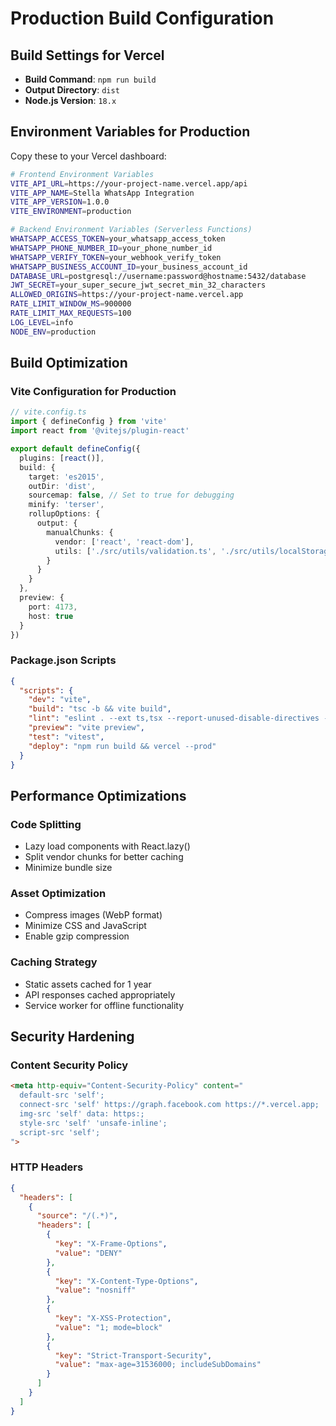 # Production Build Configuration

## Build Settings for Vercel
- **Build Command**: `npm run build`
- **Output Directory**: `dist`
- **Node.js Version**: `18.x`

## Environment Variables for Production
Copy these to your Vercel dashboard:

```bash
# Frontend Environment Variables
VITE_API_URL=https://your-project-name.vercel.app/api
VITE_APP_NAME=Stella WhatsApp Integration
VITE_APP_VERSION=1.0.0
VITE_ENVIRONMENT=production

# Backend Environment Variables (Serverless Functions)
WHATSAPP_ACCESS_TOKEN=your_whatsapp_access_token
WHATSAPP_PHONE_NUMBER_ID=your_phone_number_id
WHATSAPP_VERIFY_TOKEN=your_webhook_verify_token
WHATSAPP_BUSINESS_ACCOUNT_ID=your_business_account_id
DATABASE_URL=postgresql://username:password@hostname:5432/database
JWT_SECRET=your_super_secure_jwt_secret_min_32_characters
ALLOWED_ORIGINS=https://your-project-name.vercel.app
RATE_LIMIT_WINDOW_MS=900000
RATE_LIMIT_MAX_REQUESTS=100
LOG_LEVEL=info
NODE_ENV=production
```

## Build Optimization

### Vite Configuration for Production
```typescript
// vite.config.ts
import { defineConfig } from 'vite'
import react from '@vitejs/plugin-react'

export default defineConfig({
  plugins: [react()],
  build: {
    target: 'es2015',
    outDir: 'dist',
    sourcemap: false, // Set to true for debugging
    minify: 'terser',
    rollupOptions: {
      output: {
        manualChunks: {
          vendor: ['react', 'react-dom'],
          utils: ['./src/utils/validation.ts', './src/utils/localStorage.ts']
        }
      }
    }
  },
  preview: {
    port: 4173,
    host: true
  }
})
```

### Package.json Scripts
```json
{
  "scripts": {
    "dev": "vite",
    "build": "tsc -b && vite build",
    "lint": "eslint . --ext ts,tsx --report-unused-disable-directives --max-warnings 0",
    "preview": "vite preview",
    "test": "vitest",
    "deploy": "npm run build && vercel --prod"
  }
}
```

## Performance Optimizations

### Code Splitting
- Lazy load components with React.lazy()
- Split vendor chunks for better caching
- Minimize bundle size

### Asset Optimization
- Compress images (WebP format)
- Minimize CSS and JavaScript
- Enable gzip compression

### Caching Strategy
- Static assets cached for 1 year
- API responses cached appropriately
- Service worker for offline functionality

## Security Hardening

### Content Security Policy
```html
<meta http-equiv="Content-Security-Policy" content="
  default-src 'self';
  connect-src 'self' https://graph.facebook.com https://*.vercel.app;
  img-src 'self' data: https:;
  style-src 'self' 'unsafe-inline';
  script-src 'self';
">
```

### HTTP Headers
```json
{
  "headers": [
    {
      "source": "/(.*)",
      "headers": [
        {
          "key": "X-Frame-Options",
          "value": "DENY"
        },
        {
          "key": "X-Content-Type-Options",
          "value": "nosniff"
        },
        {
          "key": "X-XSS-Protection",
          "value": "1; mode=block"
        },
        {
          "key": "Strict-Transport-Security",
          "value": "max-age=31536000; includeSubDomains"
        }
      ]
    }
  ]
}
```

